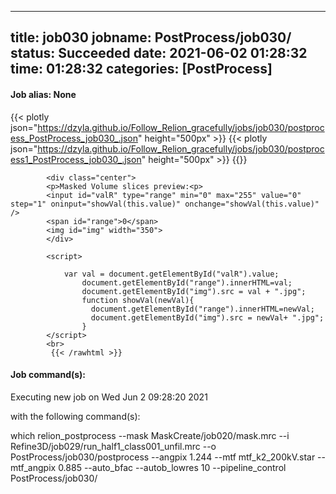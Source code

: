 
---
title: job030
jobname: PostProcess/job030/
status: Succeeded
date: 2021-06-02 01:28:32
time: 01:28:32
categories: [PostProcess]
---

#### Job alias: None

{{< plotly json="https://dzyla.github.io/Follow_Relion_gracefully/jobs/job030/postprocess_PostProcess_job030_.json" height="500px" >}}
{{< plotly json="https://dzyla.github.io/Follow_Relion_gracefully/jobs/job030/postprocess1_PostProcess_job030_.json" height="500px" >}}
{{<rawhtml >}} 

            <div class="center">
            <p>Masked Volume slices preview:<p>
            <input id="valR" type="range" min="0" max="255" value="0" step="1" oninput="showVal(this.value)" onchange="showVal(this.value)" />
            <span id="range">0</span>
            <img id="img" width="350">
            </div>

            <script>

                var val = document.getElementById("valR").value;
                    document.getElementById("range").innerHTML=val;
                    document.getElementById("img").src = val + ".jpg";
                    function showVal(newVal){
                      document.getElementById("range").innerHTML=newVal;
                      document.getElementById("img").src = newVal+ ".jpg";
                    }
            </script>
            <br>
             {{< /rawhtml >}}

#### Job command(s):


 
 Executing new job on Wed Jun  2 09:28:20 2021
 
 with the following command(s): 

which relion_postprocess --mask MaskCreate/job020/mask.mrc --i Refine3D/job029/run_half1_class001_unfil.mrc --o PostProcess/job030/postprocess  --angpix 1.244 --mtf mtf_k2_200kV.star --mtf_angpix 0.885 --auto_bfac  --autob_lowres 10  --pipeline_control PostProcess/job030/
 
 


